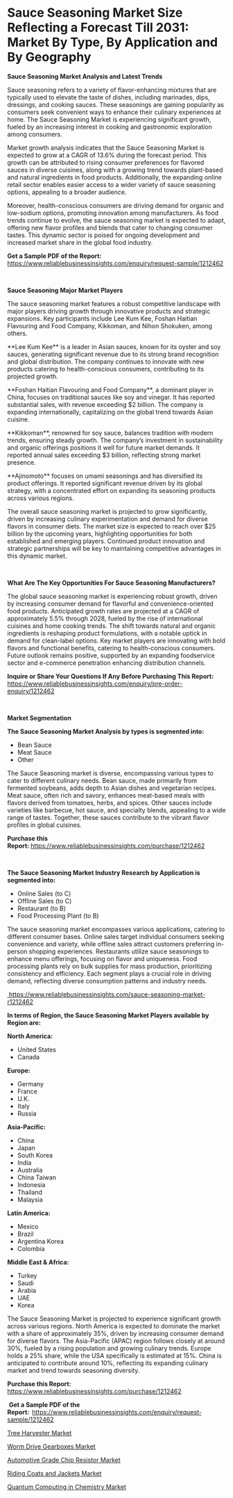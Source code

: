 <p><h1>Sauce Seasoning Market Size Reflecting a Forecast Till 2031: Market By Type, By Application and By Geography</h1></p><p><strong>Sauce Seasoning Market Analysis and Latest Trends</strong></p>
<p><p>Sauce seasoning refers to a variety of flavor-enhancing mixtures that are typically used to elevate the taste of dishes, including marinades, dips, dressings, and cooking sauces. These seasonings are gaining popularity as consumers seek convenient ways to enhance their culinary experiences at home. The Sauce Seasoning Market is experiencing significant growth, fueled by an increasing interest in cooking and gastronomic exploration among consumers. </p><p>Market growth analysis indicates that the Sauce Seasoning Market is expected to grow at a CAGR of 13.6% during the forecast period. This growth can be attributed to rising consumer preferences for flavored sauces in diverse cuisines, along with a growing trend towards plant-based and natural ingredients in food products. Additionally, the expanding online retail sector enables easier access to a wider variety of sauce seasoning options, appealing to a broader audience. </p><p>Moreover, health-conscious consumers are driving demand for organic and low-sodium options, promoting innovation among manufacturers. As food trends continue to evolve, the sauce seasoning market is expected to adapt, offering new flavor profiles and blends that cater to changing consumer tastes. This dynamic sector is poised for ongoing development and increased market share in the global food industry.</p></p>
<p><strong>Get a Sample PDF of the Report:&nbsp;</strong> <a href="https://www.reliablebusinessinsights.com/enquiry/request-sample/1212462?utm_campaign=57&utm_medium=2&utm_source=Github&utm_content=ia&utm_term=06102024&utm_id=sauce-seasoning">https://www.reliablebusinessinsights.com/enquiry/request-sample/1212462</a></p>
<p>&nbsp;</p>
<p><strong>Sauce Seasoning Major Market Players</strong></p>
<p><p>The sauce seasoning market features a robust competitive landscape with major players driving growth through innovative products and strategic expansions. Key participants include Lee Kum Kee, Foshan Haitian Flavouring and Food Company, Kikkoman, and Nihon Shokuken, among others.</p><p>**Lee Kum Kee** is a leader in Asian sauces, known for its oyster and soy sauces, generating significant revenue due to its strong brand recognition and global distribution. The company continues to innovate with new products catering to health-conscious consumers, contributing to its projected growth.</p><p>**Foshan Haitian Flavouring and Food Company**, a dominant player in China, focuses on traditional sauces like soy and vinegar. It has reported substantial sales, with revenue exceeding $2 billion. The company is expanding internationally, capitalizing on the global trend towards Asian cuisine.</p><p>**Kikkoman**, renowned for soy sauce, balances tradition with modern trends, ensuring steady growth. The company’s investment in sustainability and organic offerings positions it well for future market demands. It reported annual sales exceeding $3 billion, reflecting strong market presence.</p><p>**Ajinomoto** focuses on umami seasonings and has diversified its product offerings. It reported significant revenue driven by its global strategy, with a concentrated effort on expanding its seasoning products across various regions.</p><p>The overall sauce seasoning market is projected to grow significantly, driven by increasing culinary experimentation and demand for diverse flavors in consumer diets. The market size is expected to reach over $25 billion by the upcoming years, highlighting opportunities for both established and emerging players. Continued product innovation and strategic partnerships will be key to maintaining competitive advantages in this dynamic market.</p></p>
<p>&nbsp;</p>
<p><strong>What Are The Key Opportunities For Sauce Seasoning Manufacturers?</strong></p>
<p><p>The global sauce seasoning market is experiencing robust growth, driven by increasing consumer demand for flavorful and convenience-oriented food products. Anticipated growth rates are projected at a CAGR of approximately 5.5% through 2028, fueled by the rise of international cuisines and home cooking trends. The shift towards natural and organic ingredients is reshaping product formulations, with a notable uptick in demand for clean-label options. Key market players are innovating with bold flavors and functional benefits, catering to health-conscious consumers. Future outlook remains positive, supported by an expanding foodservice sector and e-commerce penetration enhancing distribution channels.</p></p>
<p><strong>Inquire or Share Your Questions If Any Before Purchasing This Report:</strong> <a href="https://www.reliablebusinessinsights.com/enquiry/pre-order-enquiry/1212462?utm_campaign=57&utm_medium=2&utm_source=Github&utm_content=ia&utm_term=06102024&utm_id=sauce-seasoning">https://www.reliablebusinessinsights.com/enquiry/pre-order-enquiry/1212462</a></p>
<p>&nbsp;</p>
<p><strong>Market Segmentation</strong></p>
<p><strong>The Sauce Seasoning Market Analysis by types is segmented into:</strong></p>
<p><ul><li>Bean Sauce</li><li>Meat Sauce</li><li>Other</li></ul></p>
<p><p>The Sauce Seasoning market is diverse, encompassing various types to cater to different culinary needs. Bean sauce, made primarily from fermented soybeans, adds depth to Asian dishes and vegetarian recipes. Meat sauce, often rich and savory, enhances meat-based meals with flavors derived from tomatoes, herbs, and spices. Other sauces include varieties like barbecue, hot sauce, and specialty blends, appealing to a wide range of tastes. Together, these sauces contribute to the vibrant flavor profiles in global cuisines.</p></p>
<p><strong>Purchase this Report:&nbsp;</strong><a href="https://www.reliablebusinessinsights.com/purchase/1212462?utm_campaign=57&utm_medium=2&utm_source=Github&utm_content=ia&utm_term=06102024&utm_id=sauce-seasoning">https://www.reliablebusinessinsights.com/purchase/1212462</a></p>
<p>&nbsp;</p>
<p><strong>The Sauce Seasoning Market Industry Research by Application is segmented into:</strong></p>
<p><ul><li>Online Sales (to C)</li><li>Offline Sales (to C)</li><li>Restaurant (to B)</li><li>Food Processing Plant (to B)</li></ul></p>
<p><p>The sauce seasoning market encompasses various applications, catering to different consumer bases. Online sales target individual consumers seeking convenience and variety, while offline sales attract customers preferring in-person shopping experiences. Restaurants utilize sauce seasonings to enhance menu offerings, focusing on flavor and uniqueness. Food processing plants rely on bulk supplies for mass production, prioritizing consistency and efficiency. Each segment plays a crucial role in driving demand, reflecting diverse consumption patterns and industry needs.</p></p>
<p><a href="https://www.reliablebusinessinsights.com/sauce-seasoning-market-r1212462?utm_campaign=57&utm_medium=2&utm_source=Github&utm_content=ia&utm_term=06102024&utm_id=sauce-seasoning">&nbsp;https://www.reliablebusinessinsights.com/sauce-seasoning-market-r1212462</a></p>
<p><strong>In terms of Region, the Sauce Seasoning Market Players available by Region are:</strong></p>
<p>
    <p> <strong> North America: </strong>
        <ul>
            <li>United States</li>
            <li>Canada</li>
        </ul>
        </p> 
    <p> <strong> Europe: </strong>
        <ul>
            <li>Germany</li>
            <li>France</li>
            <li>U.K.</li>
            <li>Italy</li>
            <li>Russia</li>
        </ul>
        </p> 
    <p> <strong> Asia-Pacific: </strong>
        <ul>
            <li>China</li>
            <li>Japan</li>
            <li>South Korea</li>
            <li>India</li>
            <li>Australia</li>
            <li>China Taiwan</li>
            <li>Indonesia</li>
            <li>Thailand</li>
            <li>Malaysia</li>
        </ul>
        </p> 
    <p> <strong> Latin America: </strong>
        <ul>
            <li>Mexico</li>
            <li>Brazil</li>
            <li>Argentina Korea</li>
            <li>Colombia</li>
        </ul>
        </p> 
    <p> <strong> Middle East & Africa: </strong>
        <ul>
            <li>Turkey</li>
            <li>Saudi</li>
            <li>Arabia</li>
            <li>UAE</li>
            <li>Korea</li>
        </ul>
    </p>
    </p>
<p><p>The Sauce Seasoning Market is projected to experience significant growth across various regions. North America is expected to dominate the market with a share of approximately 35%, driven by increasing consumer demand for diverse flavors. The Asia-Pacific (APAC) region follows closely at around 30%, fueled by a rising population and growing culinary trends. Europe holds a 25% share, while the USA specifically is estimated at 15%. China is anticipated to contribute around 10%, reflecting its expanding culinary market and trend towards seasoning diversity.</p></p>
<p><strong>Purchase this Report: </strong><a href="https://www.reliablebusinessinsights.com/purchase/1212462?utm_campaign=57&utm_medium=2&utm_source=Github&utm_content=ia&utm_term=06102024&utm_id=sauce-seasoning">https://www.reliablebusinessinsights.com/purchase/1212462</a></p>
<p>&nbsp;<strong>Get a Sample PDF of the Report:&nbsp;&nbsp;</strong><a href="https://www.reliablebusinessinsights.com/enquiry/request-sample/1212462?utm_campaign=57&utm_medium=2&utm_source=Github&utm_content=ia&utm_term=06102024&utm_id=sauce-seasoning">https://www.reliablebusinessinsights.com/enquiry/request-sample/1212462</a></p>
<p><strong></strong></p>
<p><p><a href="https://www.linkedin.com/pulse/regulatory-landscape-its-influence-global-tree-harvester-market-hh6qf?utm_campaign=57&utm_medium=2&utm_source=Github&utm_content=ia&utm_term=06102024&utm_id=sauce-seasoning">Tree Harvester Market</a></p><p><a href="https://www.linkedin.com/pulse/worm-drive-gearboxes-market2024-2031-industry-insights-qvujf?utm_campaign=57&utm_medium=2&utm_source=Github&utm_content=ia&utm_term=06102024&utm_id=sauce-seasoning">Worm Drive Gearboxes Market</a></p><p><a href="https://issuu.com/reportprime-2/docs/automotive-grade-chip-resistor-mark_c112f19c9c7a78?utm_campaign=57&utm_medium=2&utm_source=Github&utm_content=ia&utm_term=06102024&utm_id=sauce-seasoning">Automotive Grade Chip Resistor Market</a></p><p><a href="https://github.com/MaryNelson695/Market-Research-Report-List-1/blob/main/riding-coats-and-jackets-market.md?utm_campaign=57&utm_medium=2&utm_source=Github&utm_content=ia&utm_term=06102024&utm_id=sauce-seasoning">Riding Coats and Jackets Market</a></p><p><a href="https://github.com/gailasejs/Market-Research-Report-List-1/blob/main/quantum-computing-in-chemistry-market.md?utm_campaign=57&utm_medium=2&utm_source=Github&utm_content=ia&utm_term=06102024&utm_id=sauce-seasoning">Quantum Computing in Chemistry Market</a></p></p>